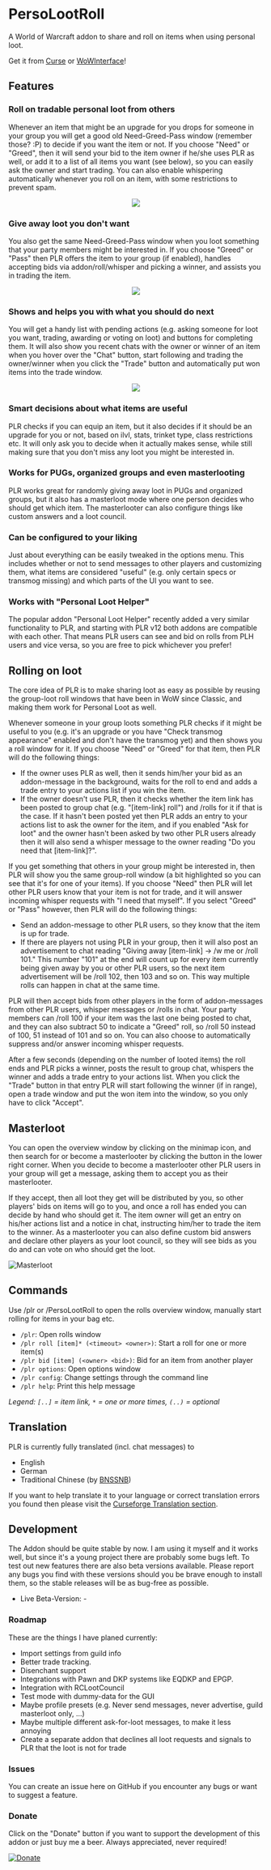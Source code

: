 # PersoLootRoll
A World of Warcraft addon to share and roll on items when using personal loot.

Get it from [Curse](https://www.curseforge.com/wow/addons/persolootroll) or [WoWInterface](http://www.wowinterface.com/downloads/info24667-PersoLootRoll.html)!

## Features

### Roll on tradable personal loot from others
Whenever an item that might be an upgrade for you drops for someone in your group you will get a good old Need-Greed-Pass window (remember those? :P) to decide if you want the item or not. If you choose "Need" or "Greed", then it will send your bid to the item owner if he/she uses PLR as well, or add it to a list of all items you want (see below), so you can easily ask the owner and start trading. You can also enable whispering automatically whenever you roll on an item, with some restrictions to prevent spam.

<p align="center">
  <img src="https://imgur.com/GzgQjvk.jpg">
</p>

### Give away loot you don't want
You also get the same Need-Greed-Pass window when you loot something that your party members might be interested in. If you choose "Greed" or "Pass" then PLR offers the item to your group (if enabled), handles accepting bids via addon/roll/whisper and picking a winner, and assists you in trading the item.

<p align="center">
  <img src="https://imgur.com/8CkGcVE.jpg">
</p>

### Shows and helps you with what you should do next
You will get a handy list with pending actions (e.g. asking someone for loot you want, trading, awarding or voting on loot) and buttons for completing them. It will also show you recent chats with the owner or winner of an item when you hover over the "Chat" button, start following and trading the owner/winner when you click the "Trade" button and automatically put won items into the trade window.

<p align="center">
  <img src="https://imgur.com/3eXcSaX.jpg">
</p>

### Smart decisions about what items are useful
PLR checks if you can equip an item, but it also decides if it should be an upgrade for you or not, based on ilvl, stats, trinket type, class restrictions etc. It will only ask you to decide when it actually makes sense, while still making sure that you don't miss any loot you might be interested in.

### Works for PUGs, organized groups and even masterlooting
PLR works great for randomly giving away loot in PUGs and organized groups, but it also has a masterloot mode where one person decides who should get which item. The masterlooter can also configure things like custom answers and a loot council.

### Can be configured to your liking
Just about everything can be easily tweaked in the options menu. This includes whether or not to send messages to other players and customizing them, what items are considered "useful" (e.g. only certain specs or transmog missing) and which parts of the UI you want to see.

### Works with "Personal Loot Helper"
The popular addon "Personal Loot Helper" recently added a very similar functionality to PLR, and starting with PLR v12 both addons are compatible with each other. That means PLR users can see and bid on rolls from PLH users and vice versa, so you are free to pick whichever you prefer!

## Rolling on loot
The core idea of PLR is to make sharing loot as easy as possible by reusing the group-loot roll windows that have been in WoW since Classic, and making them work for Personal Loot as well.

Whenever someone in your group loots something PLR checks if it might be useful to you (e.g. it's an upgrade or you have "Check transmog appearance" enabled and don't have the transmog yet) and then shows you a roll window for it. If you choose "Need" or "Greed" for that item, then PLR will do the following things:

- If the owner uses PLR as well, then it sends him/her your bid as an addon-message in the background, waits for the roll to end and adds a trade entry to your actions list if you win the item.
- If the owner doesn't use PLR, then it checks whether the item link has been posted to group chat (e.g. "[item-link] roll") and /rolls for it if that is the case. If it hasn't been posted yet then PLR adds an entry to your actions list to ask the owner for the item, and if you enabled "Ask for loot" and the owner hasn't been asked by two other PLR users already then it will also send a whisper message to the owner reading "Do you need that [item-link]?".

If you get something that others in your group might be interested in, then PLR will show you the same group-roll window (a bit highlighted so you can see that it's for one of your items). If you choose "Need" then PLR will let other PLR users know that your item is not for trade, and it will answer incoming whisper requests with "I need that myself". If you select "Greed" or "Pass" however, then PLR will do the following things:

- Send an addon-message to other PLR users, so they know that the item is up for trade.
- If there are players not using PLR in your group, then it will also post an advertisement to chat reading "Giving away [item-link] -> /w me or /roll 101." This number "101" at the end will count up for every item currently being given away by you or other PLR users, so the next item advertisement will be /roll 102, then 103 and so on. This way multiple rolls can happen in chat at the same time.

PLR will then accept bids from other players in the form of addon-messages from other PLR users, whisper messages or /rolls in chat. Your party members can /roll 100 if your item was the last one being posted to chat, and they can also subtract 50 to indicate a "Greed" roll, so /roll 50 instead of 100, 51 instead of 101 and so on. You can also choose to automatically suppress and/or answer incoming whisper requests.

After a few seconds (depending on the number of looted items) the roll ends and PLR picks a winner, posts the result to group chat, whispers the winner and adds a trade entry to your actions list. When you click the "Trade" button in that entry PLR will start following the winner (if in range), open a trade window and put the won item into the window, so you only have to click "Accept".

## Masterloot
You can open the overview window by clicking on the minimap icon, and then search for or become a masterlooter by clicking the button in the lower right corner. When you decide to become a masterlooter other PLR users in your group will get a message, asking them to accept you as their masterlooter.

If they accept, then all loot they get will be distributed by you, so other players' bids on items will go to you, and once a roll has ended you can decide by hand who should get it. The item owner will get an entry on his/her actions list and a notice in chat, instructing him/her to trade the item to the winner. As a masterlooter you can also define custom bid answers and declare other players as your loot council, so they will see bids as you do and can vote on who should get the loot.

![Masterloot](https://imgur.com/njPScmx.jpg)

## Commands
Use /plr or /PersoLootRoll to open the rolls overview window, manually start rolling for items in your bag etc.

- `/plr`: Open rolls window
- `/plr roll [item]* (<timeout> <owner>)`: Start a roll for one or more item(s)
- `/plr bid [item] (<owner> <bid>)`: Bid for an item from another player
- `/plr options`: Open options window
- `/plr config`: Change settings through the command line
- `/plr help`: Print this help message

*Legend: `[..]` = item link, `*` = one or more times, `(..)` = optional*

## Translation
PLR is currently fully translated (incl. chat messages) to

- English
- German
- Traditional Chinese (by [BNSSNB](https://wow.curseforge.com/members/BNSSNB))

If you want to help translate it to your language or correct translation errors you found then please visit the [Curseforge Translation section](https://wow.curseforge.com/projects/persolootroll/localization).

## Development
The Addon should be quite stable by now. I am using it myself and it works well, but since it's a young project there are probably some bugs left. To test out new features there are also beta versions available. Please report any bugs you find with these versions should you be brave enough to install them, so the stable releases will be as bug-free as possible.

- Live Beta-Version: -

### Roadmap
These are the things I have planed currently:

- Import settings from guild info
- Better trade tracking.
- Disenchant support
- Integrations with Pawn and DKP systems like EQDKP and EPGP.
- Integration with RCLootCouncil
- Test mode with dummy-data for the GUI
- Maybe profile presets (e.g. Never send messages, never advertise, guild masterloot only, ...)
- Maybe multiple different ask-for-loot messages, to make it less annoying
- Create a separate addon that declines all loot requests and signals to PLR that the loot is not for trade

### Issues
You can create an issue here on GitHub if you encounter any bugs or want to suggest a feature.

### Donate
Click on the "Donate" button if you want to support the development of this addon or just buy me a beer. Always appreciated, never required!

[![Donate](http://www.wowinterface.com/images/paypalSM.gif)](https://www.paypal.com/cgi-bin/webscr?cmd=_s-xclick&hosted_button_id=H3EE7MDA5XFCW)
